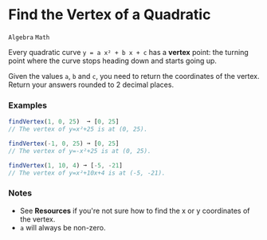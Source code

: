 # Find the Vertex of a Quadratic

`Algebra` `Math`

Every quadratic curve `y = a x² + b x + c` has a **vertex** point: the turning point where the curve stops heading down and starts going up.

Given the values `a`, `b` and `c`, you need to return the coordinates of the vertex. Return your answers rounded to 2 decimal places.

### Examples

```js
findVertex(1, 0, 25)  ➞ [0, 25]
// The vertex of y=x²+25 is at (0, 25).

findVertex(-1, 0, 25) ➞ [0, 25]
// The vertex of y=-x²+25 is at (0, 25).

findVertex(1, 10, 4) ➞ [-5, -21]
// The vertex of y=x²+10x+4 is at (-5, -21).
```

### Notes

- See **Resources** if you're not sure how to find the x or y coordinates of the vertex.
- `a` will always be non-zero.
